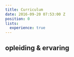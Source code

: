 ```yaml
---
title: Curriculum
date: 2016-09-20 07:53:00 Z
position: 0
lists:
  experience: true
---
```


## opleiding & ervaring